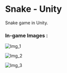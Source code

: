 # Snake - Unity
  Snake game in Unity.

  <h3>In-game Images :</h3>


  ![Img_1](https://github.com/eraybek/Snake-Unity/assets/76440229/fab725ce-85a7-415f-b0a5-c53f6aa3523d)

  ![Img_2](https://github.com/eraybek/Snake-Unity/assets/76440229/faf435cc-2aae-4f47-b1b3-c3d773ae380a)
  
  ![Img_3](https://github.com/eraybek/Snake-Unity/assets/76440229/2cfebacd-e1a8-4a41-9f3e-1ba220b31b6b)

